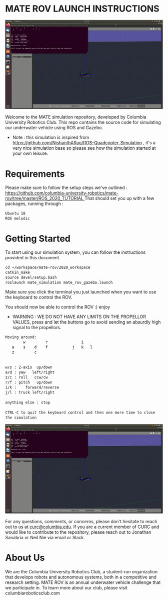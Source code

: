 # MATE ROV LAUNCH INSTRUCTIONS

![ Mate ROV simulation ](./media/mate_rov_demo.gif)

Welcome to the MATE simulation repository, developed by Columbia University Robotics Club. This repo contains the source code for simulating our underwater vehicle using ROS and Gazebo.

* Note : this simulation is inspired from https://github.com/NishanthARao/ROS-Quadcopter-Simulation , it's a very nice simulation base so please see how the simulation started at your own leisure. 

# Requirements
Please make sure to follow the setup steps we've outlined :
[https://github.com/columbia-university-robotics/mate-rov/tree/master/ROS_2020_TUTORIAL ](https://github.com/columbia-university-robotics/mate-rov/tree/master/ROS_2020_TUTORIAL)
That should set you up with a few packages, running through :
```
Ubuntu 18
ROS melodic
```


# Getting Started

To start using our simulation system, you can follow the instructions provided in this document.
```
cd ~/workspace/mate-rov/2020_workspace
catkin_make
source devel/setup.bash
roslaunch mate_simulation mate_rov_gazebo.launch
```
Make sure you click the terminal you just launched when you want to use the keyboard to control the ROV.

You should now be able to control the ROV :) enjoy


* WARNING : WE DO NOT HAVE ANY LIMITS ON THE PROPELLOR VALUES, press and let the buttons go to avoid sending an absurdly high signal to the propellors. 

```
Moving around:
        w         r               i         
   a    s    d    f           j   k   l
   z         c


w/s : Z-axis  up/down 
a/d : yaw   left/right
z/c : roll   ccw/cw
r/f : pitch   up/down
i/k :    forward/reverse
j/l : truck left/right 

anything else : stop

CTRL-C to quit the keyboard control and then one more time to close the simulation
```

![ Mate ROV simulation mapping ](./media/mate_rov_demo.gif)



For any questions, comments, or concerns, please don't hesitate to reach out to us at [curc@columbia.edu](curc@columbia.edu). If you are a current member of CURC and would like to contribute to the repository, please reach out to Jonathan Sanabria or Neil Nie via email or Slack.

# About Us

We are the Columbia University Robotics Club, a student-run organization that develops robots and autonomous systems, both in a competitive and research setting. MATE ROV is an annual underwater vehicle challenge that we participate in. To learn more about our club, please visit columbiaroboticsclub.com





